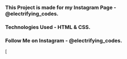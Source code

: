 ### This Project is made for my Instagram Page - @electrifying_codes.

### Technologies Used - HTML & CSS.

### Follow Me on Instagram - @electrifying_codes.

[

